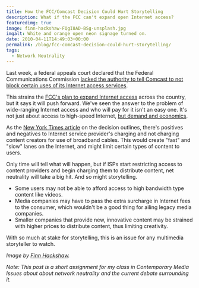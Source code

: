 ```yaml
---
title: How the FCC/Comcast Decision Could Hurt Storytelling
description: What if the FCC can't expand open Internet access?
featuredimg: true
image: finn-hackshaw-FQgI8AD-BSg-unsplash.jpg
imgalt: White and orange open neon signage turned on.
date: 2010-04-11T14:49:03+00:00
permalink: /blog/fcc-comcast-decision-could-hurt-storytelling/
tags:
  - Network Neutrality
---
```


Last week, a federal appeals court declared that the Federal Communications Commission [lacked the authority to tell Comcast to not block certain uses of its Internet access services](http://www.nytimes.com/2010/04/07/technology/07net.html).

This strains the [FCC's plan to expand Internet access](http://www.theatlantic.com/science/archive/2010/03/fcc-outlines-plan-to-expand-internet-access/37286/) across the country, but it says it will push forward. We've seen the answer to the problem of wide-ranging Internet access and who will pay for it isn't an easy one. It's not just about access to high-speed Internet, [but demand and economics](http://brookcorwin.wordpress.com/2010/03/19/will-the-internet-remain-an-all-you-can-download-buffet/).

As the [New York Times article](http://www.nytimes.com/2010/04/07/technology/07net.html) on the decision outlines, there's positives and negatives to Internet service provider's charging and not charging content creators for use of broadband cables. This would create "fast" and "slow" lanes on the Internet, and might limit certain types of content to users.

Only time will tell what will happen, but if ISPs start restricting access to content providers and begin charging them to distribute content, net neutrality will take a big hit. And so might storytelling.

  * Some users may not be able to afford access to high bandwidth type content like videos.
  * Media companies may have to pass the extra surcharge in Internet fees to the consumer, which wouldn't be a good thing for ailing legacy media companies.
  * Smaller companies that provide new, innovative content may be strained with higher prices to distribute content, thus limiting creativity.

With so much at stake for storytelling, this is an issue for any multimedia storyteller to watch.

_Image by <a href="https://unsplash.com/photos/FQgI8AD-BSg">Finn Hackshaw</a>._

_Note: This post is a short assignment for my class in Contemporary Media Issues about about network neutrality and the current debate surrounding it._